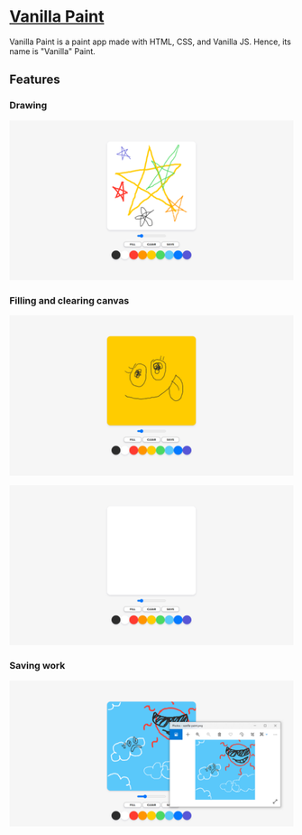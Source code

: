 # [Vanilla Paint](https://vanilla-paint.netlify.app)

Vanilla Paint is a paint app made with HTML, CSS, and Vanilla JS. Hence, its name is "Vanilla" Paint.

## Features

### Drawing

![Drawing](img/docs/drawing.png)

### Filling and clearing canvas

![Filling canvas](img/docs/filling.png)

![Clearing canvas](img/docs/clearing.png)

### Saving work

![Saving work](img/docs/saving.png)
